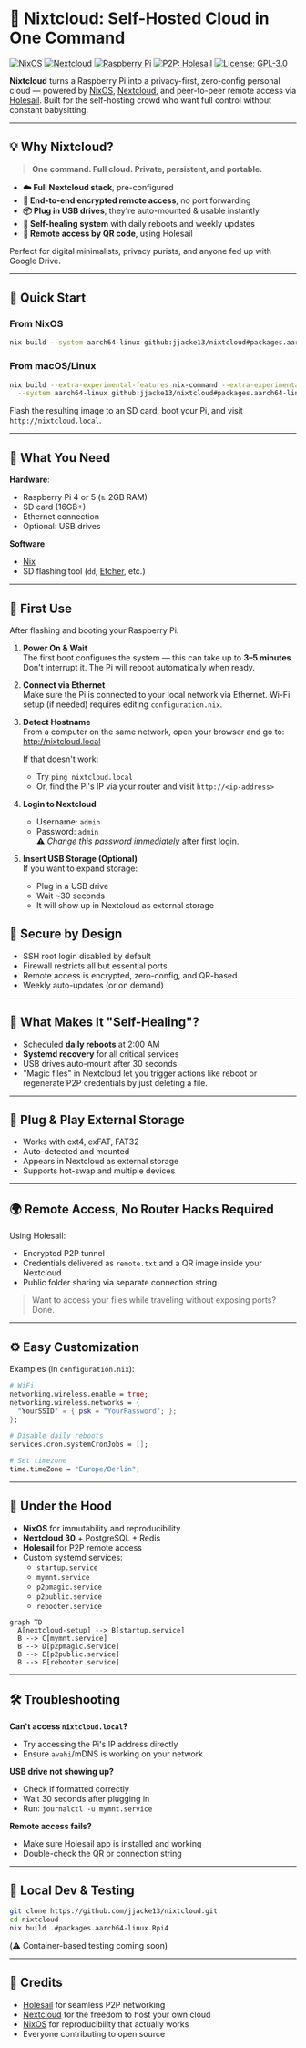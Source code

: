 # 🧊 Nixtcloud: Self-Hosted Cloud in One Command

[![NixOS](https://img.shields.io/badge/NixOS-25.05-blue.svg?style=flat-square&logo=nixos)](https://nixos.org)
[![Nextcloud](https://img.shields.io/badge/Nextcloud-30-orange.svg?style=flat-square&logo=nextcloud)](https://nextcloud.com)
[![Raspberry Pi](https://img.shields.io/badge/Raspberry%20Pi-4%20%7C%205-c51a4a.svg?style=flat-square&logo=raspberry-pi)](https://www.raspberrypi.org)
[![P2P: Holesail](https://img.shields.io/badge/P2P-Holesail-purple.svg?style=flat-square)](https://holesail.io)
[![License: GPL-3.0](https://img.shields.io/badge/License-GPL--3.0-blue.svg)](https://opensource.org/licenses/GPL-3.0)

**Nixtcloud** turns a Raspberry Pi into a privacy-first, zero-config personal cloud — powered by [NixOS](https://nixos.org), [Nextcloud](https://nextcloud.com), and peer-to-peer remote access via [Holesail](https://holesail.io). Built for the self-hosting crowd who want full control without constant babysitting.

---

## 💡 Why Nixtcloud?

> **One command. Full cloud. Private, persistent, and portable.**

- **☁️ Full Nextcloud stack**, pre-configured
- **🔐 End-to-end encrypted remote access**, no port forwarding
- **📦 Plug in USB drives**, they're auto-mounted & usable instantly
- **🔁 Self-healing system** with daily reboots and weekly updates
- **📱 Remote access by QR code**, using Holesail

Perfect for digital minimalists, privacy purists, and anyone fed up with Google Drive.

---

## 🚀 Quick Start

### From NixOS

```bash
nix build --system aarch64-linux github:jjacke13/nixtcloud#packages.aarch64-linux.Rpi4
```

### From macOS/Linux

```bash
nix build --extra-experimental-features nix-command --extra-experimental-features flakes \
  --system aarch64-linux github:jjacke13/nixtcloud#packages.aarch64-linux.Rpi4
```

Flash the resulting image to an SD card, boot your Pi, and visit `http://nixtcloud.local`.

---

## 🧰 What You Need

**Hardware**:
- Raspberry Pi 4 or 5 (≥ 2GB RAM)
- SD card (16GB+)
- Ethernet connection
- Optional: USB drives

**Software**:
- [Nix](https://nixos.org/download.html)
- SD flashing tool (`dd`, [Etcher](https://balena.io/etcher), etc.)

---

## 🧭 First Use

After flashing and booting your Raspberry Pi:

1. **Power On & Wait**  
   The first boot configures the system — this can take up to **3–5 minutes**. Don't interrupt it. The Pi will reboot automatically when ready.

2. **Connect via Ethernet**  
   Make sure the Pi is connected to your local network via Ethernet. Wi-Fi setup (if needed) requires editing `configuration.nix`.

3. **Detect Hostname**  
   From a computer on the same network, open your browser and go to:
   http://nixtcloud.local

   If that doesn't work:
   - Try `ping nixtcloud.local`
   - Or, find the Pi's IP via your router and visit `http://<ip-address>`

4. **Login to Nextcloud**  
   -  Username: `admin`  
   -  Password: `admin`  
   ⚠️ *Change this password immediately* after first login.

5. **Insert USB Storage (Optional)**  
   If you want to expand storage:
   - Plug in a USB drive
   - Wait ~30 seconds
   - It will show up in Nextcloud as external storage

## 🔐 Secure by Design

  - SSH root login disabled by default
  - Firewall restricts all but essential ports
  - Remote access is encrypted, zero-config, and QR-based
  - Weekly auto-updates (or on demand)

---

## 🔄 What Makes It "Self-Healing"?

- Scheduled **daily reboots** at 2:00 AM
- **Systemd recovery** for all critical services
- USB drives auto-mount after 30 seconds
- "Magic files" in Nextcloud let you trigger actions like reboot or regenerate P2P credentials by just deleting a file.

---

## 🔌 Plug & Play External Storage

- Works with ext4, exFAT, FAT32
- Auto-detected and mounted
- Appears in Nextcloud as external storage
- Supports hot-swap and multiple devices

---

## 🌍 Remote Access, No Router Hacks Required

Using Holesail:
- Encrypted P2P tunnel
- Credentials delivered as `remote.txt` and a QR image inside your Nextcloud
- Public folder sharing via separate connection string

> Want to access your files while traveling without exposing ports? Done.

---

## ⚙️ Easy Customization

Examples (in `configuration.nix`):

```nix
# WiFi
networking.wireless.enable = true;
networking.wireless.networks = {
  "YourSSID" = { psk = "YourPassword"; };
};

# Disable daily reboots
services.cron.systemCronJobs = [];

# Set timezone
time.timeZone = "Europe/Berlin";
```

---

## 🧱 Under the Hood

- **NixOS** for immutability and reproducibility
- **Nextcloud 30** + PostgreSQL + Redis
- **Holesail** for P2P remote access
- Custom systemd services:
  - `startup.service`
  - `mymnt.service`
  - `p2pmagic.service`
  - `p2public.service`
  - `rebooter.service`

```mermaid
graph TD
  A[nextcloud-setup] --> B[startup.service]
  B --> C[mymnt.service]
  B --> D[p2pmagic.service]
  B --> E[p2public.service]
  B --> F[rebooter.service]
```

---

## 🛠️ Troubleshooting

**Can't access `nixtcloud.local`?**
- Try accessing the Pi's IP address directly
- Ensure `avahi`/mDNS is working on your network

**USB drive not showing up?**
- Check if formatted correctly
- Wait 30 seconds after plugging in
- Run: `journalctl -u mymnt.service`

**Remote access fails?**
- Make sure Holesail app is installed and working
- Double-check the QR or connection string

---

## 🧪 Local Dev & Testing

```bash
git clone https://github.com/jjacke13/nixtcloud.git
cd nixtcloud
nix build .#packages.aarch64-linux.Rpi4
```

(⚠️ Container-based testing coming soon)

---

## 🙌 Credits

- [Holesail](https://holesail.io) for seamless P2P networking
- [Nextcloud](https://nextcloud.com) for the freedom to host your own cloud
- [NixOS](https://nixos.org) for reproducibility that actually works
- Everyone contributing to open source
